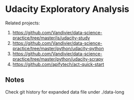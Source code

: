 # Udacity Exploratory Analysis

Related projects:

1. https://github.com/Vandivier/data-science-practice/tree/master/js/udacity-study
2. https://github.com/Vandivier/data-science-practice/tree/master/python/udacity-python
3. https://github.com/Vandivier/data-science-practice/tree/master/python/udacity-scrapy
4. https://github.com/apifytech/act-quick-start

## Notes

Check git history for expanded data file under ./data-long
